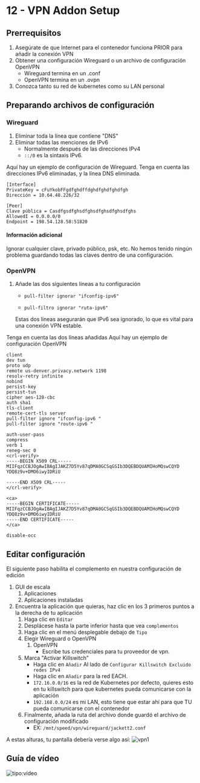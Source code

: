 # 12 - VPN Addon Setup

## Prerrequisitos

1. Asegúrate de que Internet para el contenedor funciona PRIOR para añadir la conexión VPN
2. Obtener una configuración Wireguard o un archivo de configuración OpenVPN
    - Wireguard termina en un .conf
    - OpenVPN termina en un .ovpn
3. Conozca tanto su red de kubernetes como su LAN personal

## Preparando archivos de configuración

### Wireguard

1. Eliminar toda la línea que contiene "DNS"
2. Eliminar todas las menciones de IPv6
    - Normalmente después de las direcciones IPv4
    - `::/0` es la sintaxis IPv6.

Aquí hay un ejemplo de configuración de Wireguard. Tenga en cuenta las direcciones IPv6 eliminadas, y la línea DNS eliminada.

```text
[Interface]
PrivateKey = cFuYkobFFgdfghdffdghdfghdfghdfgh
Dirección = 10.64.48.226/32

[Peer]
Clave pública = Casdfgsdfghsdfghsdfghsdfghsdfghs
AllowedI = 0.0.0.0/0
Endpoint = 198.54.128.58:51820
```

#### Información adicional

Ignorar cualquier clave, privado público, psk, etc. No hemos tenido ningún problema guardando todas las claves dentro de una configuración.

### OpenVPN

1. Añade las dos siguientes líneas a tu configuración
    - `pull-filter ignorar "ifconfig-ipv6"`

    - `pull-filtro ignorar "ruta-ipv6"`

    Estas dos líneas asegurarán que IPv6 sea ignorado, lo que es vital para una conexión VPN estable.

Tenga en cuenta las dos líneas añadidas Aquí hay un ejemplo de configuración OpenVPN

```text
client
dev tun
proto udp
remote us-denver.privacy.network 1198
resolv-retry infinite
nobind
persist-key
persist-tun
cipher aes-128-cbc
auth sha1
tls-client
remote-cert-tls server
pull-filter ignore "ifconfig-ipv6 "
pull-filter ignore "route-ipv6 "

auth-user-pass
compress
verb 1
reneg-sec 0
<crl-verify>
-----BEGIN X509 CRL-----
MIIFqzCCBJOgAwIBAgIJAKZ7D5Yv87qDMA0GCSqGSIb3DQEBDQUAMIHoMQswCQYD
YDQ8z9v+DMO6iwyIDRiU

-----END X509 CRL-----
</crl-verify>

<ca>
-----BEGIN CERTIFICATE-----
MIIFqzCCBJOgAwIBAgIJAKZ7D5Yv87qDMA0GCSqGSIb3DQEBDQUAMIHoMQswCQYD
YDQ8z9v+DMO6iwyIDRiU
-----END CERTIFICATE-----
</ca>

disable-occ
```

## Editar configuración

El siguiente paso habilita el complemento en nuestra configuración de edición

1. GUI de escala
    1. Aplicaciones
    2. Aplicaciones instaladas
2. Encuentra la aplicación que quieras, haz clic en los 3 primeros puntos a la derecha de tu aplicación
    1. Haga clic en `Editar`
    2. Desplácese hasta la parte inferior hasta que vea `complementos`
    3. Haga clic en el menú desplegable debajo de `Tipo`
    4. Elegir Wireguard o OpenVPN
        1. OpenVPN
            - Escribe tus credenciales para tu proveedor de vpn.
    5. Marca "Activar Killswitch"
        - Haga clic en `Añadir` Al lado de `Configurar Killswitch Excluido redes IPv4`
        - Haga clic en `Añadir` para la red EACH.
        - `172.16.0.0/16` es la red de Kubernetes por defecto, quieres esto en tu killswitch para que kubernetes pueda comunicarse con la aplicación
        - `192.168.0.0/24` es mi LAN, esto tiene que estar ahí para que TU pueda comunicarse con el contenedor
    6. Finalmente, añada la ruta del archivo donde guardó el archivo de configuración modificado
        - EX: `/mnt/speed/vpn/wireguard/jackett2.conf`

A estas alturas, tu pantalla debería verse algo así: ![vpn1](/img/vpn/vpn1.png)

## Guía de vídeo

![tipo:vídeo](https://www.youtube.com/embed/zSNApt-Ojng)
